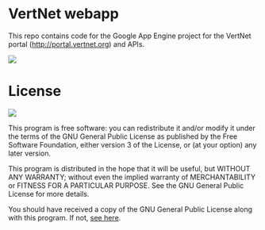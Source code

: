 # VertNet webapp

This repo contains code for the Google App Engine project for the VertNet portal (http://portal.vertnet.org) and APIs.

![](http://i.imgur.com/txileCt.jpg?1)

# License

![](http://www.gnu.org/graphics/lgplv3-147x51.png)

This program is free software: you can redistribute it and/or modify
it under the terms of the GNU General Public License as published by
the Free Software Foundation, either version 3 of the License, or
(at your option) any later version.

This program is distributed in the hope that it will be useful,
but WITHOUT ANY WARRANTY; without even the implied warranty of
MERCHANTABILITY or FITNESS FOR A PARTICULAR PURPOSE. See the
GNU General Public License for more details.

You should have received a copy of the GNU General Public License
along with this program. If not, [see here](http://www.gnu.org/licenses/).
